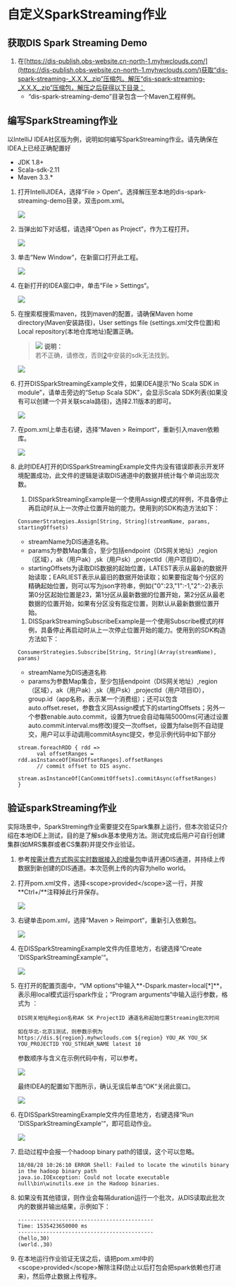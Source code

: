 # 自定义SparkStreaming作业<a name="dayu_01_0253"></a>

## 获取DIS Spark Streaming Demo<a name="zh-cn_topic_0120206088_section16275191815595"></a>

1.  在[https://dis-publish.obs-website.cn-north-1.myhwclouds.com/](https://dis-publish.obs-website.cn-north-1.myhwclouds.com/)获取“dis-spark-streaming-_X.X.X_.zip”压缩包。解压“dis-spark-streaming-_X.X.X_.zip”压缩包，解压之后获得以下目录：
    -   “dis-spark-streaming-demo”目录包含一个Maven工程样例。


## 编写SparkStreaming作业<a name="zh-cn_topic_0120206088_section4634938618440"></a>

以IntelliJ IDEA社区版为例，说明如何编写SparkStreaming作业。请先确保在IDEA上已经正确配置好

-   JDK 1.8+
-   Scala-sdk-2.11
-   Maven 3.3.\*

1.  打开IntelliJIDEA，选择“File  \>  Open“。选择解压至本地的dis-spark-streaming-demo目录，双击pom.xml。

    ![](figures/zh-cn_image_0187885072.jpg)

2.  当弹出如下对话框，请选择“Open as Project“，作为工程打开。

    ![](figures/zh-cn_image_0187885073.jpg)

3.  单击“New Window“，在新窗口打开此工程。

    ![](figures/zh-cn_image_0187885075.jpg)

4.  在新打开的IDEA窗口中，单击“File  \>  Settings“。

    ![](figures/zh-cn_image_0187885079.jpg)

5.  在搜索框搜索maven，找到maven的配置，请确保Maven home directory\(Maven安装路径\)，User settings file \(settings.xml文件位置\)和Local repository\(本地仓库地址\)配置正确。

    >![](public_sys-resources/icon-note.gif) **说明：**   
    >若不正确，请修改，否则[2](准备DIS-Spark-Streaming的相关环境.md#zh-cn_topic_0120206049_li58387279)中安装的sdk无法找到。  

    ![](figures/zh-cn_image_0187885081.jpg)

6.  打开DISSparkStreamingExample文件，如果IDEA提示“No Scala SDK in module”，请单击旁边的“Setup Scala SDK”，会显示Scala SDK列表\(如果没有可以创建一个并关联scala路径\)，选择2.11版本的即可。

    ![](figures/zh-cn_image_0187885082.jpg)

7.  在pom.xml上单击右键，选择“Maven  \>  Reimport“，重新引入maven依赖库。

    ![](figures/zh-cn_image_0187885083.jpg)

8.  此时IDEA打开的DISSparkStreamingExample文件内没有错误即表示开发环境配置成功，此文件的逻辑是读取DIS通道中的数据并统计每个单词出现次数。

    1.  DISSparkStreamingExample是一个使用Assign模式的样例，不具备停止再启动时从上一次停止位置开始的能力。使用到的SDK构造方法如下：

    ```
    ConsumerStrategies.Assign[String, String](streamName, params, startingOffsets)
    ```

    -   streamName为DIS通道名称。
    -   params为参数Map集合，至少包括endpoint（DIS网关地址）,region（区域），ak（用户ak）,sk（用户sk）,projectId（用户项目ID）。
    -   startingOffsets为读取DIS数据的起始位置，LATEST表示从最新的数据开始读取；EARLIEST表示从最旧的数据开始读取；如果要指定每个分区的精确起始位置，则可以写为json字符串，例如\{"0":23,"1":-1,"2":-2\}表示第0分区起始位置是23，第1分区从最新数据的位置开始，第2分区从最老数据的位置开始，如果有分区没有指定位置，则默认从最新数据位置开始。

    1.  DISSparkStreamingSubscribeExample是一个使用Subscribe模式的样例，具备停止再启动时从上一次停止位置开始的能力。使用到的SDK构造方法如下：

    ```
    ConsumerStrategies.Subscribe[String, String](Array(streamName), params)
    ```

    -   streamName为DIS通道名称
    -   params为参数Map集合，至少包括endpoint（DIS网关地址）,region（区域），ak（用户ak）,sk（用户sk）,projectId（用户项目ID），group.id（app名称，表示某一个消费组）；还可以包含auto.offset.reset，参数含义同Assign模式下的startingOffsets；另外一个参数enable.auto.commit，设置为true会自动每隔5000ms\(可通过设置auto.commit.interval.ms修改\)提交一次offset，设置为false则不自动提交，用户可以手动调用commitAsync提交，参见示例代码中如下部分

    ```
    stream.foreachRDD { rdd =>
          val offsetRanges = rdd.asInstanceOf[HasOffsetRanges].offsetRanges
          // commit offset to DIS async.
          stream.asInstanceOf[CanCommitOffsets].commitAsync(offsetRanges)
    }
    ```


## 验证sparkStreaming作业<a name="zh-cn_topic_0120206088_section3507133718434"></a>

实际场景中，SparkStreming作业需要提交在Spark集群上运行，但本次验证只介绍在本地IDE上测试，目的是了解sdk基本使用方法。测试完成后用户可自行创建集群\(如MRS集群或者CS集群\)并提交作业验证。

1.  参考[按需计费方式购买实时数据接入的增量包](实时数据接入快速入门.md#section135623119496)申请开通DIS通道，并持续上传数据到新创建的DIS通道。本次范例上传的内容为hello world。
2.  打开pom.xml文件，选择<scope\>provided</scope\>这一行，并按**Ctrl+/**注释掉此行并保存。

    ![](figures/zh-cn_image_0187885085.jpg)

3.  右键单击pom.xml，选择“Maven  \>  Reimport“，重新引入依赖包。

    ![](figures/zh-cn_image_0187885086.jpg)

4.  在DISSparkStreamingExample文件内任意地方，右键选择“Create 'DISSparkStreamingExample'“。

    ![](figures/zh-cn_image_0187885087.jpg)

5.  在打开的配置页面中，“VM options“中输入**-Dspark.master=local\[\*\]**，表示用local模式运行spark作业；“Program arguments“中输入运行参数，格式为 ：

    ```
    DIS网关地址Region名称AK SK ProjectID 通道名称起始位置Streaming批次时间
     
    如在华北-北京1测试，则参数示例为
    https://dis.${region}.myhwclouds.com ${region} YOU_AK YOU_SK YOU_PROJECTID YOU_STREAM_NAME latest 10
    ```

    参数顺序与含义在示例代码中有，可以参考。

    ![](figures/zh-cn_image_0187885088.jpg)

    最终IDEA的配置如下图所示，确认无误后单击“OK“关闭此窗口。

    ![](figures/zh-cn_image_0187885089.jpg)

6.  在DISSparkStreamingExample文件内任意地方，右键选择“Run 'DISSparkStreamingExample'“，即可启动作业。

    ![](figures/zh-cn_image_0187885090.jpg)

7.  启动过程中会报一个hadoop binary path的错误，这个可以忽略。

    ```
    18/08/28 10:26:10 ERROR Shell: Failed to locate the winutils binary in the hadoop binary path
    java.io.IOException: Could not locate executable null\bin\winutils.exe in the Hadoop binaries.
    ```

8.  如果没有其他错误，则作业会每隔duration运行一个批次，从DIS读取此批次内的数据并输出结果，示例如下：

    ```
    -------------------------------------------
    Time: 1535423650000 ms
    -------------------------------------------
    (hello,30)
    (world.,30)
    ```

9.  在本地运行作业验证无误之后，请把pom.xml中的<scope\>provided</scope\>解除注释\(防止以后打包会把spark依赖也打进来\)，然后停止数据上传程序。

